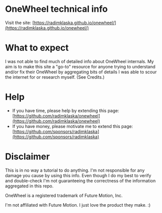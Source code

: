 # OneWheel technical info

Visit the site: [https://radimklaska.github.io/onewheel/](https://radimklaska.github.io/onewheel/)

# What to expect

I was not able to find much of detailed info about OneWheel internals. My aim is to make this site a "go-to" resource for anyone trying to understand and/or fix their OneWheel by aggregating bits of details I was able to scour the internet for or research myself. (See Credits.)

# Help

* If you have time, please help by extending this page: [https://github.com/radimklaska/onewheel](https://github.com/radimklaska/onewheel)
* If you have money, please motivate me to extend this page: [https://github.com/sponsors/radimklaska](https://github.com/sponsors/radimklaska)

# Disclaimer

This is in no way a tutorial to do anything. I'm not responsible for any damage you cause by using this info. Even though I do my best to verify and double-check I'm not guaranteeing the correctness of the information aggregated in this repo.

OneWheel is a registered trademark of Future Motion, Inc.

I'm not affiliated with Future Motion. I just love the product they make. :)
